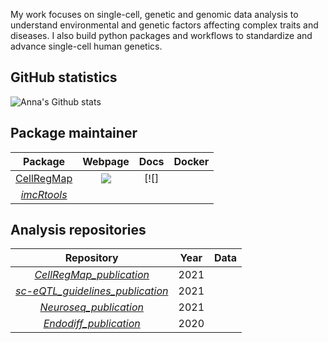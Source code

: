 My work focuses on single-cell, genetic and genomic data analysis to understand environmental and genetic factors affecting complex traits and diseases. 
I also build python packages and workflows to standardize and advance single-cell human genetics.

## GitHub statistics

<!-- [![Anna's GitHub languages](https://github-readme-stats.vercel.app/api/top-langs?username=annacuomo&layout=compact)](https://github.com/anuraghazra/github-readme-stats) -->

![Anna's Github stats](https://github-readme-stats.vercel.app/api?username=annacuomo&show_icons=true&hide_border=true&count_private=true)

## Package maintainer

| Package | Webpage | Docs | Docker |
|:----------------:|:----------------:|:----------------:| :----------------:|
| [CellRegMap](https://github.com/limix/CellRegMap) | ![]([https://bioconductor.org/packages/stats/bioc/cytomapper/](https://limix.github.io/CellRegMap/)) |[![] |
| [_imcRtools_](https://github.com/BodenmillerGroup/imcRtools)|

<!-- 
## Workflow maintainer

| Workflow | Build | Website |
|:----------------:|:----------------:|:----------------:|
| [_IMCWorkflow_](https://github.com/BodenmillerGroup/IMCWorkflow) |  |[https://bodenmillergroup.github.io/IMCWorkflow/](https://bodenmillergroup.github.io/IMCWorkflow/) |
| [_IMCDataAnalysis_](https://github.com/BodenmillerGroup/IMCDataAnalysis) | [![build](https://github.com/BodenmillerGroup/IMCDataAnalysis/actions/workflows/build.yml/badge.svg)](https://github.com/BodenmillerGroup/IMCDataAnalysis/actions/workflows/build.yml) |[https://github.com/BodenmillerGroup/IMCDataAnalysis](https://github.com/BodenmillerGroup/IMCDataAnalysis) | -->

## Analysis repositories

| Repository | Year | Data | 
|:----------------:|:----------------:| :----------------:|
| [_CellRegMap_publication_](https://github.com/annacuomo/CellRegMap_analyses) |  2021 | |
| [_sc-eQTL_guidelines_publication_](https://github.com/single-cell-genetics/optimising_singlecell_eqtl_paper) | 2021 | | 
| [_Neuroseq_publication_](https://github.com/single-cell-genetics/singlecell_neuroseq_paper) | 2021 | |
| [_Endodiff_publication_](https://github.com/single-cell-genetics/singlecell_endodiff_paper) |  2020 | |


<!-- ### Hi there 👋 -->


<!--
**annacuomo/annacuomo** is a ✨ _special_ ✨ repository because its `README.md` (this file) appears on your GitHub profile.

Here are some ideas to get you started:

- 🔭 I’m currently working on ...
- 🌱 I’m currently learning ...
- 👯 I’m looking to collaborate on ...
- 🤔 I’m looking for help with ...
- 💬 Ask me about ...
- 📫 How to reach me: ...
- 😄 Pronouns: ...
- ⚡ Fun fact: ...
-->
